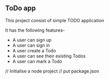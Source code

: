 ## ToDo app

This project consist of simple TODO application 

It has the following features-

- A user can sign up
- A user can sign in
- A user create a Todo
- A user can see their existing Todos
- A user can mark a Todo

// Initialise a node project
// put package.json
